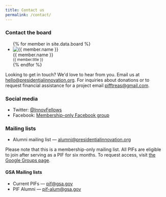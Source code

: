 ```yaml
---
title: Contact us
permalink: /contact/
---
```


### Contact the board

<ul class="members small-block-grid-1 medium-block-grid-2 large-block-grid-3">
{% for member in site.data.board %}
<li class="member">
  <img src="https://github.com/{{ member.github }}.png" alt="{{ member.name }}">
  <div class="about">
    {{ member.name }}<br />
    <small>{{ member.title }}</small>
  </div>
</li>
{% endfor %}
</ul>

Looking to get in touch? We'd love to hear from you. Email us at <hello@presidentialinnovation.org>. For inquiries about donations or to request financial assistance for a project email <pifftreas@gmail.com>.

### Social media

* Twitter: [@InnovFellows](https://twitter.com/InnovFellows)
* Facebook: [Membership-only Facebook group](https://www.facebook.com/groups/presidentialinnovationfellows)

### Mailing lists

* Alumni mailing list — <alumni@presidentialinnovation.org>

Please note that this is a membership-only mailing list. All PIFs are eligible to join after serving as a PIF for six months. To request access, visit [the Google Groups page](https://groups.google.com/a/presidentialinnovation.org/forum/#!forum/alumni).

#### GSA Mailing lists

* Current PIFs — <pif@gsa.gov>
* PIF Alumni — <pif-alum@gsa.gov>
